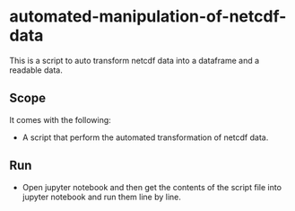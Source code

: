 # automated-manipulation-of-netcdf-data
This is a script to auto transform netcdf data into a dataframe and a readable data.


## Scope
It comes with the following:
- A script that perform the automated transformation of netcdf data.


## Run
- Open jupyter notebook and then get the contents of the script file into jupyter notebook and run them line by line.

